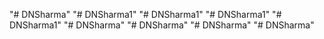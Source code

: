 "# DNSharma" 
"# DNSharma1" 
"# DNSharma1" 
"# DNSharma1" 
"# DNSharma1" 
"# DNSharma" 
"# DNSharma" 
"# DNSharma" 
"# DNSharma" 
